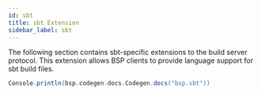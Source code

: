 ```yaml
---
id: sbt
title: sbt Extension
sidebar_label: sbt
---
```


The following section contains sbt-specific extensions to the build server
protocol. This extension allows BSP clients to provide language support for sbt
build files.

```scala mdoc:passthrough
Console.println(bsp.codegen.docs.Codegen.docs("bsp.sbt"))
```
